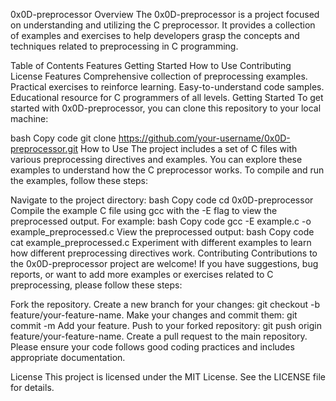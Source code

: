 0x0D-preprocessor
Overview
The 0x0D-preprocessor is a project focused on understanding and utilizing the C preprocessor. It provides a collection of examples and exercises to help developers grasp the concepts and techniques related to preprocessing in C programming.

Table of Contents
Features
Getting Started
How to Use
Contributing
License
Features
Comprehensive collection of preprocessing examples.
Practical exercises to reinforce learning.
Easy-to-understand code samples.
Educational resource for C programmers of all levels.
Getting Started
To get started with 0x0D-preprocessor, you can clone this repository to your local machine:

bash
Copy code
git clone https://github.com/your-username/0x0D-preprocessor.git
How to Use
The project includes a set of C files with various preprocessing directives and examples. You can explore these examples to understand how the C preprocessor works. To compile and run the examples, follow these steps:

Navigate to the project directory:
bash
Copy code
cd 0x0D-preprocessor
Compile the example C file using gcc with the -E flag to view the preprocessed output. For example:
bash
Copy code
gcc -E example.c -o example_preprocessed.c
View the preprocessed output:
bash
Copy code
cat example_preprocessed.c
Experiment with different examples to learn how different preprocessing directives work.
Contributing
Contributions to the 0x0D-preprocessor project are welcome! If you have suggestions, bug reports, or want to add more examples or exercises related to C preprocessing, please follow these steps:

Fork the repository.
Create a new branch for your changes: git checkout -b feature/your-feature-name.
Make your changes and commit them: git commit -m Add your feature.
Push to your forked repository: git push origin feature/your-feature-name.
Create a pull request to the main repository.
Please ensure your code follows good coding practices and includes appropriate documentation.

License
This project is licensed under the MIT License. See the LICENSE file for details.


